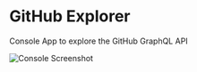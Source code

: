 # GitHub Explorer
Console App to explore the GitHub GraphQL API

![Console Screenshot](https://user-images.githubusercontent.com/13558917/50998962-e8f1cf00-14dd-11e9-81e9-283cd1f21664.png)

